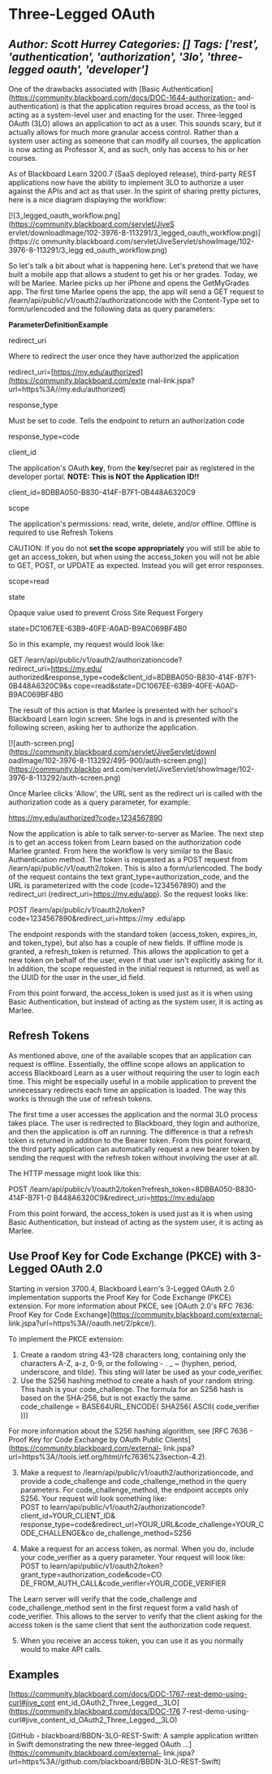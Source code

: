 # Three-Legged OAuth
*Author: Scott Hurrey*
*Categories: []*
*Tags: ['rest', 'authentication', 'authorization', '3lo', 'three-legged oauth', 'developer']*
---
One of the drawbacks associated with [Basic
Authentication](https://community.blackboard.com/docs/DOC-1644-authorization-
and-authentication) is that the application requires broad access, as the tool
is acting as a system-level user and enacting for the user. Three-legged OAuth
(3LO) allows an application to act as a user. This sounds scary, but it
actually allows for much more granular access control. Rather than a system
user acting as someone that can modify all courses, the application is now
acting as Professor X, and as such, only has access to his or her courses.

As of Blackboard Learn 3200.7 (SaaS deployed release), third-party REST
applications now have the ability to implement 3LO to authorize a user against
the APIs and act as that user. In the spirit of sharing pretty pictures, here
is a nice diagram displaying the workflow:

[![3_legged_oauth_workflow.png](https://community.blackboard.com/servlet/JiveS
ervlet/downloadImage/102-3976-8-113291/3_legged_oauth_workflow.png)](https://c
ommunity.blackboard.com/servlet/JiveServlet/showImage/102-3976-8-113291/3_legg
ed_oauth_workflow.png)

So let's talk a bit about what is happening here. Let's pretend that we have
built a mobile app that allows a student to get his or her grades. Today, we
will be Marlee. Marlee picks up her iPhone and opens the GetMyGrades app. The
first time Marlee opens the app, the app will send a GET request to
/learn/api/public/v1/oauth2/authorizationcode with the Content-Type set to
form/urlencoded and the following data as query parameters:

**Parameter****Definition****Example**

redirect_uri

Where to redirect the user once they have authorized the application

redirect_uri=[https://my.edu/authorized](https://community.blackboard.com/exte
rnal-link.jspa?url=https%3A//my.edu/authorized)

response_type

Must be set to code. Tells the endpoint to return an authorization code

response_type=code

client_id

The application's OAuth **key**, from the **key**/secret pair as registered in
the developer portal. **NOTE: This is NOT the Application ID!!**

client_id=8DBBA050-B830-414F-B7F1-0B448A6320C9

scope

The application's permissions: read, write, delete, and/or offline. Offline is
required to use Refresh Tokens

CAUTION: If you do not **set the scope appropriately** you will still be able
to get an access_token, but when using the access_token you will not be able
to GET, POST, or UPDATE as expected. Instead you will get error responses.

scope=read

state

Opaque value used to prevent Cross Site Request Forgery

state=DC1067EE-63B9-40FE-A0AD-B9AC069BF4B0

So in this example, my request would look like:

GET /learn/api/public/v1/oauth2/authorizationcode?redirect_uri=https://my.edu/
authorized&response_type=code&client_id=8DBBA050-B830-414F-B7F1-0B448A6320C9&s
cope=read&state=DC1067EE-63B9-40FE-A0AD-B9AC069BF4B0

The result of this action is that Marlee is presented with her school's
Blackboard Learn login screen. She logs in and is presented with the following
screen, asking her to authorize the application.

[![auth-screen.png](https://community.blackboard.com/servlet/JiveServlet/downl
oadImage/102-3976-8-113292/495-900/auth-screen.png)](https://community.blackbo
ard.com/servlet/JiveServlet/showImage/102-3976-8-113292/auth-screen.png)

Once Marlee clicks 'Allow', the URL sent as the redirect uri is called with
the authorization code as a query parameter, for example:

https://my.edu/authorized?code=1234567890

Now the application is able to talk server-to-server as Marlee. The next step
is to get an access token from Learn based on the authorization code Marlee
granted. From here the workflow is very similar to the Basic Authentication
method. The token is requested as a POST request from
/learn/api/public/v1/oauth2/token. This is also a form/urlencoded. The body of
the request contains the text grant_type=authorization_code, and the URL is
parameterized with the code (code=1234567890) and the redirect_uri
(redirect_uri=https://my.edu/app). So the request looks like:

POST /learn/api/public/v1/oauth2/token?code=1234567890&redirect_uri=https://my
.edu/app

The endpoint responds with the standard token (access_token, expires_in, and
token_type), but also has a couple of new fields. If offline mode is granted,
a refresh_token is returned. This allows the application to get a new token on
behalf of the user, even if that user isn't explicitly asking for it. In
addition, the scope requested in the initial request is returned, as well as
the UUID for the user in the user_id field.

From this point forward, the access_token is used just as it is when using
Basic Authentication, but instead of acting as the system user, it is acting
as Marlee.

## Refresh Tokens

As mentioned above, one of the available scopes that an application can
request is offline. Essentially, the offline scope allows an application to
access Blackboard Learn as a user without requiring the user to login each
time. This might be especially useful in a mobile application to prevent the
unnecessary redirects each time an application is loaded. The way this works
is through the use of refresh tokens.

The first time a user accesses the application and the normal 3LO process
takes place. The user is redirected to Blackboard, they login and authorize,
and then the application is off an running. The difference is that a refresh
token is returned in addition to the Bearer token. From this point forward,
the third party application can automatically request a new bearer token by
sending the request with the refresh token without involving the user at all.

The HTTP message might look like this:

POST /learn/api/public/v1/oauth2/token?refresh_token=8DBBA050-B830-414F-B7F1-0
B448A6320C9&redirect_uri=https://my.edu/app

From this point forward, the access_token is used just as it is when using
Basic Authentication, but instead of acting as the system user, it is acting
as Marlee.

## Use Proof Key for Code Exchange (PKCE) with 3-Legged OAuth 2.0

Starting in version 3700.4, Blackboard Learn's 3-Legged OAuth 2.0
implementation supports the Proof Key for Code Exchange (PKCE) extension. For
more information about PKCE, see [OAuth 2.0's RFC 7636: Proof Key for Code
Exchange](https://community.blackboard.com/external-
link.jspa?url=https%3A//oauth.net/2/pkce/).

To implement the PKCE extension:

  1. Create a random string 43-128 characters long, containing only the characters A-Z, a-z, 0-9, or the following - . _ ~ (hyphen, period, underscore, and tilde). This sting will later be used as your code_verifier.
  2. Use the S256 hashing method to create a hash of your random string. This hash is your code_challenge. The formula for an S256 hash is based on the SHA-256, but is not exactly the same.  
code_challenge = BASE64URL_ENCODE( SHA256( ASCII( code_verifier )))

For more information about the S256 hashing algorithm, see [RFC 7636 - Proof
Key for Code Exchange by OAuth Public
Clients](https://community.blackboard.com/external-
link.jspa?url=https%3A//tools.ietf.org/html/rfc7636%23section-4.2).

  3. Make a request to /learn/api/public/v1/oauth2/authorizationcode, and provide a code_challenge and code_challenge_method in the query parameters. For code_challenge_method, the endpoint accepts only S256. Your request will look something like:  
POST to learn/api/public/v1/oauth2/authorizationcode?client_id=YOUR_CLIENT_ID&
response_type=code&redirect_url=YOUR_URL&code_challenge=YOUR_CODE_CHALLENGE&co
de_challenge_method=S256

  4. Make a request for an access token, as normal. When you do, include your code_verifier as a query parameter. Your request will look like:  
POST to learn/api/public/v1/oauth2/token?grant_type=authorization_code&code=CO
DE_FROM_AUTH_CALL&code_verifier=YOUR_CODE_VERIFIER

The Learn server will verify that the code_challenge and code_challenge_method
sent in the first request form a valid hash of code_verifier. This allows to
the server to verify that the client asking for the access token is the same
client that sent the authorization code request.

  5. When you receive an access token, you can use it as you normally would to make API calls.

## Examples

[https://community.blackboard.com/docs/DOC-1767-rest-demo-using-curl#jive_cont
ent_id_OAuth2_Three_Legged__3LO](https://community.blackboard.com/docs/DOC-176
7-rest-demo-using-curl#jive_content_id_OAuth2_Three_Legged__3LO)

[GitHub - blackboard/BBDN-3LO-REST-Swift: A sample application written in
Swift demonstrating the new three-legged OAuth
…](https://community.blackboard.com/external-
link.jspa?url=https%3A//github.com/blackboard/BBDN-3LO-REST-Swift)

